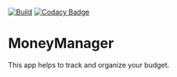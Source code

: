 [![Build](https://github.com/siriak/MoneyManager/workflows/Build/badge.svg)](https://github.com/siriak/MoneyManager/actions)
[![Codacy Badge](https://api.codacy.com/project/badge/Grade/21ed26cbd0f84a2b870647e2b248cc7e)](https://app.codacy.com/manual/siriak/MoneyManager)

# MoneyManager
This app helps to track and organize your budget.
